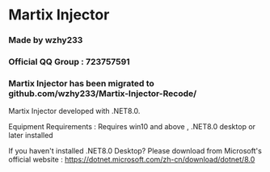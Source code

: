 # Martix Injector
### Made by wzhy233


### Official QQ Group : 723757591

### Martix Injector has been migrated to github.com/wzhy233/Martix-Injector-Recode/

Martix Injector developed with .NET8.0.
 
Equipment Requirements : Requires win10 and above , .NET8.0 desktop or later installed

If you haven't installed .NET8.0 Desktop? Please download from Microsoft's official website : https://dotnet.microsoft.com/zh-cn/download/dotnet/8.0
